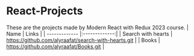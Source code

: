 # React-Projects
These are the projects made by Modern React with Redux 2023 course.
| Name        | Links          | 
| ------------- |:-------------:| 
| Search with hearts      | https://github.com/alyraafat/search-with-hearts.git |
| Books      | https://github.com/alyraafat/Books.git     |   
  
